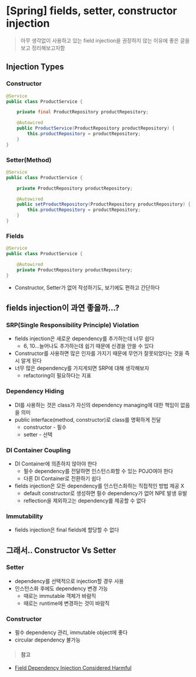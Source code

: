 # [Spring] fields, setter, constructor injection 
> 아무 생각없이 사용하고 있는 field injection을 권장하지 않는 이유에 좋은 글을 보고 정리해보고자함  


## Injection Types

### Constructor
```java
@Service
public class ProductService {

    private final ProductRepository productRepository;

    @Autowired
    public ProductService(ProductRepository productRepository) {
        this.productRepository = productRepository;
    }
}
```

### Setter(Method)
```java
@Service
public class ProductService {

    private ProductRepository productRepository;

    @Autowired
    public setProductRepository(ProductRepository productRepository) {
        this.productRepository = productRepository;
    }
}
```

### Fields
```java
@Service
public class ProductService {

    @Autowired
    private ProductRepository productRepository;
}
```
* Constructor, Setter가 없어 작성하기도, 보기에도 편하고 간단하다


## fields injection이 과연 좋을까...?

### SRP(Single Responsibility Principle) Violation
* fields injection은 새로운 dependency를 추가하는데 너무 쉽다
   * 6, 10...늘어나도 추가하는데 쉽기 때문에 신경을 안쓸 수 있다
* Constructor를 사용하면 많은 인자를 가지기 때문에 무언가 잘못되었다는 것을 즉시 알게 된다
* 너무 많은 dependency를 가지게되면 SRP에 대해 생각해보자
   * refactoring이 필요하다는 지표


### Dependency Hiding
* DI를 사용하는 것은 class가 자신의 dependency managing에 대한 책임이 없음을 의미
* public interface(method, constructor)로 class를 명확하게 전달
   * constructor - 필수
   * setter - 선택


### DI Container Coupling
* DI Container에 의존하지 않아야 한다
   * 필수 dependency를 전달하면 인스턴스화할 수 있는 POJO여야 한다
   * 다른 DI Container로 전환하기 쉽다
* fields injection은 모든 dependency를 인스턴스화하는 직접적인 방법 제공 X
   * default constructor로 생성하면 필수 dependency가 없어 NPE 발생 유발
   * reflection을 제외하고는 dependency를 제공할 수 없다


### Immutability
* fields injection은 final fields에 할당할 수 없다


## 그래서.. Constructor Vs Setter

### Setter
* dependency를 선택적으로 injection할 경우 사용
* 인스턴스화 후에도 dependency 변경 가능
   * 때로는 immutable 객체가 바람직
   * 때로는 runtime에 변경하는 것이 바람직


### Constructor
* 필수 dependency 관리, immutable object에 좋다
* circular dependency 불가능


> #### 참고
* [Field Dependency Injection Considered Harmful](http://vojtechruzicka.com/field-dependency-injection-considered-harmful/)
